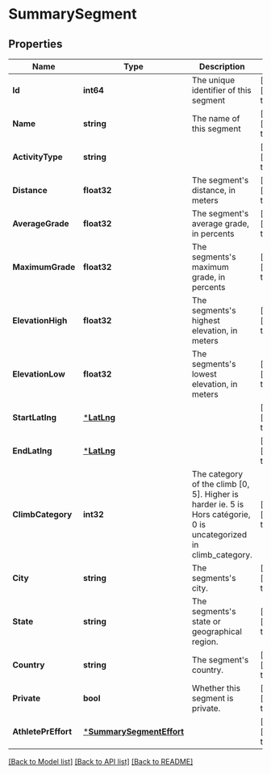 # SummarySegment

## Properties
Name | Type | Description | Notes
------------ | ------------- | ------------- | -------------
**Id** | **int64** | The unique identifier of this segment | [optional] [default to null]
**Name** | **string** | The name of this segment | [optional] [default to null]
**ActivityType** | **string** |  | [optional] [default to null]
**Distance** | **float32** | The segment&#39;s distance, in meters | [optional] [default to null]
**AverageGrade** | **float32** | The segment&#39;s average grade, in percents | [optional] [default to null]
**MaximumGrade** | **float32** | The segments&#39;s maximum grade, in percents | [optional] [default to null]
**ElevationHigh** | **float32** | The segments&#39;s highest elevation, in meters | [optional] [default to null]
**ElevationLow** | **float32** | The segments&#39;s lowest elevation, in meters | [optional] [default to null]
**StartLatlng** | [***LatLng**](LatLng.md) |  | [optional] [default to null]
**EndLatlng** | [***LatLng**](LatLng.md) |  | [optional] [default to null]
**ClimbCategory** | **int32** | The category of the climb [0, 5]. Higher is harder ie. 5 is Hors catégorie, 0 is uncategorized in climb_category. | [optional] [default to null]
**City** | **string** | The segments&#39;s city. | [optional] [default to null]
**State** | **string** | The segments&#39;s state or geographical region. | [optional] [default to null]
**Country** | **string** | The segment&#39;s country. | [optional] [default to null]
**Private** | **bool** | Whether this segment is private. | [optional] [default to null]
**AthletePrEffort** | [***SummarySegmentEffort**](SummarySegmentEffort.md) |  | [optional] [default to null]

[[Back to Model list]](../README.md#documentation-for-models) [[Back to API list]](../README.md#documentation-for-api-endpoints) [[Back to README]](../README.md)


